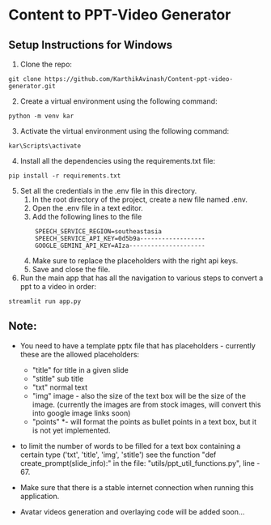 # Content to PPT-Video Generator
## Setup Instructions for Windows

1. Clone the repo:
```
git clone https://github.com/KarthikAvinash/Content-ppt-video-generator.git
```

2. Create a virtual environment using the following command:
```
python -m venv kar
```

3. Activate the virtual environment using the following command:
```
kar\Scripts\activate
```

4. Install all the dependencies using the requirements.txt file:
```
pip install -r requirements.txt
```

5. Set all the credentials in the .env file in this directory.
    1. In the root directory of the project, create a new file named .env.
    2. Open the .env file in a text editor.
    3. Add the following lines to the file
    ```
        SPEECH_SERVICE_REGION=southeastasia
        SPEECH_SERVICE_API_KEY=0d5b9a------------------
        GOOGLE_GEMINI_API_KEY=AIza---------------------
    ```
    4. Make sure to replace the placeholders with the right api keys.
    5. Save and close the file.
6. Run the main app that has all the navigation to various steps to convert a ppt to a video in order:
```
streamlit run app.py
```

## Note:

- You need to have a template pptx file that has placeholders - currently these are the allowed placeholders:

    - "title" for title in a given slide
    - "stitle" sub title
    - "txt" normal text
    - "img" image - also the size of the text box will be the size of the image. (currently the images are from stock images, will convert this into google image links soon)
    - "points" *- will format the points as bullet points in a text box, but it is not yet implemented.

- to limit the number of words to be filled for a text box containing a certain type ('txt', 'title', 'img', 'stitle') see the function "def create_prompt(slide_info):" in the file: "utils/ppt_util_functions.py", line - 67.


- Make sure that there is a stable internet connection when running this application.
- Avatar videos generation and overlaying code will be added soon...
